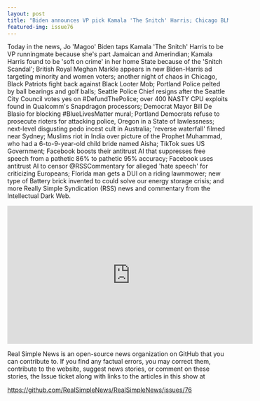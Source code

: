 ```yaml
---
layout: post
title: "Biden announces VP pick Kamala 'The Snitch' Harris; Chicago BLM demand looters be freed"
featured-img: issue76
---
```


Today in the news, Jo 'Magoo' Biden taps Kamala 'The Snitch' Harris to be VP runningmate because she's part Jamaican and Amerindian; Kamala Harris found to be 'soft on crime' in her home State because of the 'Snitch Scandal'; British Royal Meghan Markle appears in new Biden-Harris ad targeting minority and women voters; another night of chaos in Chicago, Black Patriots fight back against Black Looter Mob; Portland Police pelted by ball bearings and golf balls; Seattle Police Chief resigns after the Seattle City Council votes yes on #DefundThePolice; over 400 NASTY CPU exploits found in Qualcomm's Snapdragon processors; Democrat Mayor Bill De Blasio for blocking #BlueLivesMatter mural; Portland Democrats refuse to prosecute rioters for attacking police, Oregon in a State of lawlessness; next-level disgusting pedo incest cult in Australia; 'reverse waterfall' filmed near Sydney; Muslims riot in India over picture of the Prophet Muhammad, who had a 6-to-9-year-old child bride named Aisha; TikTok sues US Government; Facebook boosts their antitrust AI that suppresses free speech from a pathetic 86% to pathetic 95% accuracy; Facebook uses antitrust AI to censor @RSSCommentary for alleged 'hate speech' for criticizing Europeans; Florida man gets a DUI on a riding lawnmower; new type of Battery brick invented to could solve our energy storage crisis; and more Really Simple Syndication (RSS) news and commentary from the Intellectual Dark Web.

<iframe width="560" height="315" src="https://www.youtube.com/embed/dTjvfvdp2nI
" frameborder="0" allow="accelerometer; autoplay; encrypted-media; gyroscope; picture-in-picture" allowfullscreen></iframe>

Real Simple News is an open-source news organization on GitHub that you can contribute to. If you find any factual errors, you may correct them, contribute to the website, suggest news stories, or comment on these stories, the Issue ticket along with links to the articles in this show at 

<https://github.com/RealSimpleNews/RealSimpleNews/issues/76>
